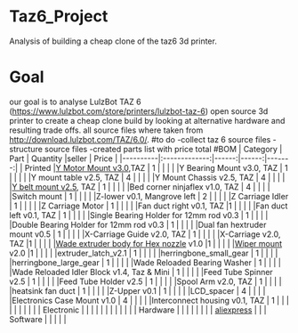 # Taz6_Project
Analysis of building a cheap clone of the taz6 3d printer. 
# Goal
our goal is to analyse LulzBot TAZ 6 (https://www.lulzbot.com/store/printers/lulzbot-taz-6) open source 3d printer to create a cheap clone build by looking at alternative hardware and resulting trade offs.
all source files where taken from http://download.lulzbot.com/TAZ/6.0/.
#to do
    -collect taz 6 source files
    -structure source files
    -created parts list with price total
#BOM
| Category |      Part     | Quantity |seller | Price |
|----------|:-------------:|------:|------:|-------:|
| Printed  |[Y Motor Mount v3.0](https://github.com/burdettadam/Taz6_Project/blob/master/production_parts/printed_parts/y_motor_mount/y_motor_mount_v3.0.stl),TAZ   |    1   |       |        |
|          |Y Bearing Mount v3.0, TAZ    |  1     |       |        |
|          |Y mount table v2.5, TAZ   | 4      |       |        |
|          |Y Mount Chassis v2.5, TAZ   | 4      |       |        |
|          |[Y belt mount v2.5](https://github.com/burdettadam/Taz6_Project/blob/master/production_parts/printed_parts/y_belt_mount/y_belt_mount_v0.75-x2.stl), TAZ   |   1    |       |        |
|          |Bed corner ninjaflex v1.0, TAZ   |  4     |       |        |
|          |Switch mount   |    1   |       |        |
|          |Z-lower v0.1, Mangrove left   | 2      |       |        |
|          |Z Carriage Idler   |    1   |       |        |
|          |Z Carriage Motor   |    1   |       |        |
|          |Fan duct right v0.1, TAZ   |1       |       |        |
|          |Fan duct left v0.1, TAZ   |  1     |       |        |
|          |Single Bearing Holder for 12mm rod v0.3   | 1      |       |        |
|          |Double Bearing Holder for 12mm rod v0.3   | 1      |       |        |
|          |Dual fan hextruder mount v0.5   | 1      |       |        |
|          |X-Carriage Guide v2.0, TAZ   | 1      |       |        |
|          |X-Carriage v2.0, TAZ   |1       |       |        |
|          |[Wade extruder body for Hex nozzle](https://github.com/burdettadam/Taz6_Project/blob/master/production_parts/printed_parts/extruder_body_hex/extruder_body_hex_v1.4.1.stl) v1.0   |1       |       |        |
|          |[Wiper mount](https://github.com/burdettadam/Taz6_Project/blob/master/production_parts/printed_parts/wiper_mount/wiper_mount_v1.1.stl) v2.0   |1       |       |        |
|          |extruder_latch_v2.1   | 1      |       |        |
|          |herringbone_small_gear   | 1      |       |        |
|          |herringbone_large_gear   | 1      |       |        |
|          |Wade Reloaded Bearing Washer   | 1      |       |        |
|          |Wade Reloaded Idler Block v1.4, Taz & Mini   | 1      |       |        |
|          |Feed Tube Spinner v2.5   | 1      |       |        |
|          |Feed Tube Holder v2.5   | 1      |       |        |
|          |Spool Arm v2.0, TAZ   | 1      |       |        |
|          |heatsink fan duct   | 1      |       |        |
|          |Z-Upper v0.1   |  1     |       |        |
|          |LCD_spacer   |  4     |       |        |
|          |Electronics Case Mount v1.0   | 4      |       |        |
|          |Interconnect housing v0.1, TAZ   |  1     |       |        |
|          |               |       |       |        |
|    Electronic      |               |       |       |        |
|          |               |       |        |       |
|    Hardware      |               |       |        |
|          |               |       |   [aliexpress](http://www.aliexpress.com/item/5-Hole-90-Degree-Joint-Board-Plate-Corner-Angle-Bracket-Connection-Joint-Strip-for-Aluminum-Profile/32669228356.html?ws_ab_test=searchweb201556_0,searchweb201602_1_10057_10056_10055_10049_10059_10058_10017_106_105_104_10060_103_10061_102_10062_10064,searchweb201603_1&btsid=93fedafa-1d70-452a-961e-7a9f04ef4315)    |        |
|    Software      |               |       |       |        |
